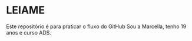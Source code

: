 # LEIAME
Este repositório é para praticar o fluxo do GitHub
Sou a Marcella, tenho 19 anos e curso ADS.
